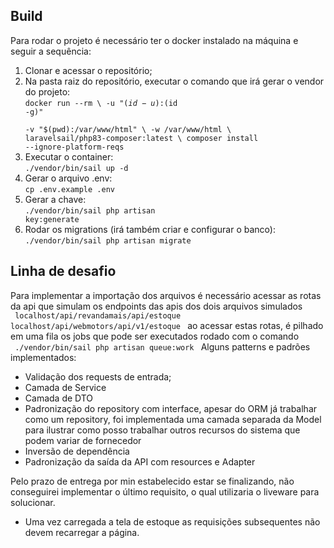 ## Build

Para rodar o projeto é necessário ter o docker instalado na máquina e seguir a sequência:
1. Clonar e acessar o repositório;
2. Na pasta raiz do repositório, executar o comando que irá gerar o vendor do projeto: <br /><code>docker run --rm \\
    -u "$(id -u):$(id -g)" \
    -v "$(pwd):/var/www/html" \\
    -w /var/www/html \\
    laravelsail/php83-composer:latest \\
    composer install --ignore-platform-reqs</code><br />
3. Executar o container:<br/><code>./vendor/bin/sail up -d</code>
4. Gerar o arquivo .env:<br/>
<code>cp .env.example .env</code>
5. Gerar a chave:
<br/><code>./vendor/bin/sail php artisan key:generate</code>
6. Rodar os migrations (irá também criar e configurar o banco):
<br/><code>./vendor/bin/sail php artisan migrate</code>

## Linha de desafio

Para implementar a importação dos arquivos é necessário acessar as rotas da api que simulam os endpoints das apis dos dois arquivos simulados
<br /><code>
localhost/api/revandamais/api/estoque
localhost/api/webmotors/api/v1/estoque
</code>
ao acessar estas rotas, é pilhado em uma fila os jobs que pode ser executados rodado com o comando
<br /><code>
./vendor/bin/sail php artisan queue:work
</code>
Alguns patterns e padrões implementados:
- Validação dos requests de entrada;
- Camada de Service
- Camada de DTO
- Padronização do repository com interface, apesar do ORM já trabalhar como um repository, foi implementada uma camada separada da Model para ilustrar como posso trabalhar outros recursos do sistema que podem variar de fornecedor
- Inversão de dependência
- Padronização da saída da API com resources e Adapter

Pelo prazo de entrega por min estabelecido estar se finalizando, não conseguirei implementar o último requisito, o qual utilizaria o liveware para solucionar.
- Uma vez carregada a tela de estoque as requisições subsequentes não devem recarregar
a página.

